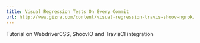 ```yaml
---
title: Visual Regression Tests On Every Commit
url: http://www.gizra.com/content/visual-regression-travis-shoov-ngrok/
---
```


Tutorial on WebdriverCSS, ShoovIO and TravisCI integration
